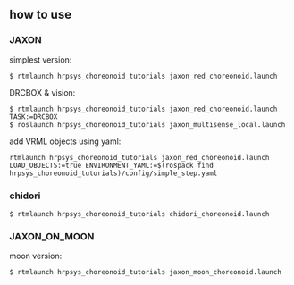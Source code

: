 
## **how to use**
### **JAXON**
simplest version:
```
$ rtmlaunch hrpsys_choreonoid_tutorials jaxon_red_choreonoid.launch
```
DRCBOX & vision:
```
$ rtmlaunch hrpsys_choreonoid_tutorials jaxon_red_choreonoid.launch TASK:=DRCBOX
$ roslaunch hrpsys_choreonoid_tutorials jaxon_multisense_local.launch
```
add VRML objects using yaml:
```
rtmlaunch hrpsys_choreonoid_tutorials jaxon_red_choreonoid.launch LOAD_OBJECTS:=true ENVIRONMENT_YAML:=$(rospack find hrpsys_choreonoid_tutorials)/config/simple_step.yaml
```

### **chidori**
```
$ rtmlaunch hrpsys_choreonoid_tutorials chidori_choreonoid.launch
```
### **JAXON_ON_MOON**
moon version:
```
$ rtmlaunch hrpsys_choreonoid_tutorials jaxon_moon_choreonoid.launch
```
